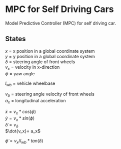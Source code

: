 # MPC for Self Driving Cars
Model Predictive Controller (MPC) for self driving car.

## States
$x$ = x position in a global coordinate system  
$y$ = y position in a global coordinate system  
$\delta$ = steering angle of front wheels  
$v_x$ = velocity in x-direction  
$\phi$ = yaw angle  

$l_{wb}$ = vehicle wheelbase  

$v_{\delta}$ = steering angle velocity of front wheels  
$a_x$ = longitudinal acceleration  



$\dot{x} = v_x * cos(\phi)$    
$\dot{y} = v_x * sin(\phi)$    
$\dot{\delta} = v_{\delta}$  
$\dot{v_x}= a_x$  

$\dot{\phi}= v_x / l_{wb} * tan(\delta)$  
